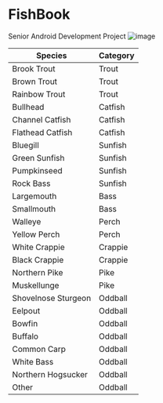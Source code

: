 # FishBook
Senior Android Development Project
![image](https://user-images.githubusercontent.com/127157161/229957249-e806ae46-39be-4c55-ae30-1d98f31b903b.png)


| Species              | Category |
|----------------------|----------|
| Brook Trout          | Trout    |
| Brown Trout          | Trout    |
| Rainbow Trout        | Trout    |
| Bullhead             | Catfish  |
| Channel Catfish      | Catfish  |
| Flathead Catfish     | Catfish  |
| Bluegill             | Sunfish  |
| Green Sunfish        | Sunfish  |
| Pumpkinseed          | Sunfish  |
| Rock Bass            | Sunfish  |
| Largemouth           | Bass     |
| Smallmouth           | Bass     |
| Walleye              | Perch    |
| Yellow Perch         | Perch    |
| White Crappie        | Crappie  |
| Black Crappie        | Crappie  |
| Northern Pike        | Pike     |
| Muskellunge          | Pike     |
| Shovelnose Sturgeon  | Oddball  |
| Eelpout              | Oddball  |
| Bowfin               | Oddball  |
| Buffalo              | Oddball  |
| Common Carp          | Oddball  |
| White Bass           | Oddball  |
| Northern Hogsucker   | Oddball  |
| Other                | Oddball  |


